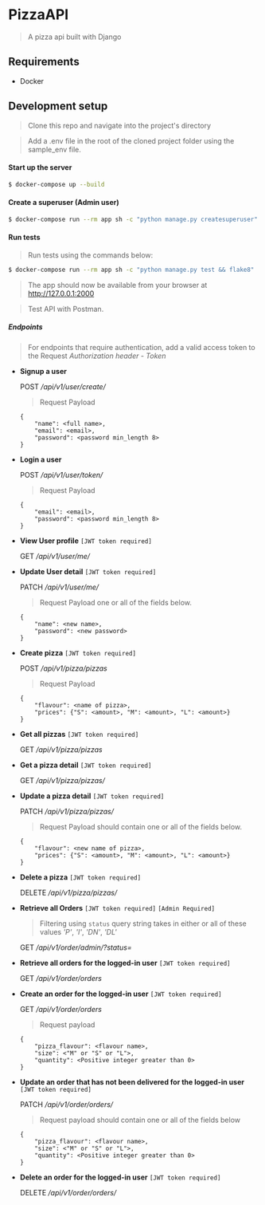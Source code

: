 # PizzaAPI

 > A pizza api built with Django

## Requirements
 - Docker

## Development setup

 > Clone this repo and navigate into the project's directory


> Add a .env file in the root of the cloned project folder using the 
> sample_env file.


#### Start up the server

```bash
$ docker-compose up --build
```


#### Create a superuser (Admin user)

```bash
$ docker-compose run --rm app sh -c "python manage.py createsuperuser"
```


#### Run tests

 > Run tests using the commands below:

```bash
$ docker-compose run --rm app sh -c "python manage.py test && flake8"
```

 >  The app should now be available from your browser at http://127.0.0.1:2000

 > Test API with Postman.

##### Endpoints

 > For endpoints that require authentication, add a valid access token to the Request *Authorization header* - *Token <ACCESS TOKEN>*


- **Signup a user**

   POST */api/v1/user/create/*

    > Request Payload
     
    ```
    {
        "name": <full name>,
        "email": <email>,
        "password": <password min_length 8>  
    }
    ```

-  **Login a user**

   POST */api/v1/user/token/*

    > Request Payload 
    
    ```
    {
        "email": <email>,
        "password": <password min_length 8>  
    }
    ```

    
- **View User profile** `[JWT token required]`

    GET */api/v1/user/me/*
    
    
- **Update User detail** `[JWT token required]`

    PATCH */api/v1/user/me/*
    
    > Request Payload one or all of the fields below.
    
    ```
    {
	    "name": <new name>,
	    "password": <new password>
    }
    ```
    
- **Create pizza** `[JWT token required]`

    POST */api/v1/pizza/pizzas*
    
    > Request Payload
    
    ```
    {
	    "flavour": <name of pizza>,
	    "prices": {"S": <amount>, "M": <amount>, "L": <amount>}
    }
    ```
    
- **Get all pizzas** `[JWT token required]`

    GET */api/v1/pizza/pizzas*

    
- **Get a pizza detail** `[JWT token required]`

    GET */api/v1/pizza/pizzas/<pizza uuid>*
    
    
- **Update a pizza detail** `[JWT token required]`

    PATCH */api/v1/pizza/pizzas/<pizza uuid>*
    
    > Request Payload should contain one or all of the fields below.
    
    ```
    {
	    "flavour": <new name of pizza>,
	    "prices": {"S": <amount>, "M": <amount>, "L": <amount>}
    }
    ```
    
- **Delete a pizza** `[JWT token required]`

    DELETE */api/v1/pizza/pizzas/<pizza uuid>*
  
  
- **Retrieve all Orders** `[JWT token required]` `[Admin Required]`
    
    > Filtering using `status` query string takes in either or all of 
    > these values *'P'*, *'I'*, *'DN'*, *'DL'*
    
    
    GET */api/v1/order/admin/?status=*
    
    
- **Retrieve all orders for the logged-in user** `[JWT token required]`

    GET */api/v1/order/orders*
    

- **Create an order for the logged-in user** `[JWT token required]`

    GET */api/v1/order/orders*
    
    > Request payload 
    
    ```
    {
        "pizza_flavour": <flavour name>,
        "size": <"M" or "S" or "L">,
        "quantity": <Positive integer greater than 0>
    }
    ```
    
- **Update an order that has not been delivered for the logged-in user** `[JWT token required]`

    PATCH */api/v1/order/orders/<order uuid>*
    
    > Request payload should contain one or all of the fields below
    
    ```
    {
        "pizza_flavour": <flavour name>,
        "size": <"M" or "S" or "L">,
        "quantity": <Positive integer greater than 0>
    }
    ```
    
- **Delete an order for the logged-in user** `[JWT token required]`

    DELETE */api/v1/order/orders/<order uuid>*

